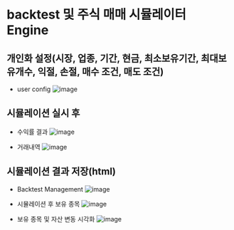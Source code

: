 # backtest 및 주식 매매 시뮬레이터 Engine
  
  
## 개인화 설정(시장, 업종, 기간, 현금, 최소보유기간, 최대보유개수, 익절, 손절, 매수 조건, 매도 조건)
- user config
![image](https://user-images.githubusercontent.com/76549782/128658928-911212fb-ecec-4eed-a753-dceb285d462e.png)


## 시뮬레이션 실시 후
- 수익률 결과
![image](https://user-images.githubusercontent.com/76549782/128659501-00731477-9d26-4e9e-b138-f33879dd52da.png)

- 거래내역
![image](https://user-images.githubusercontent.com/76549782/128659543-d45be33f-0ab4-4fe8-b2ac-eed50326341f.png)


## 시뮬레이션 결과 저장(html)
- Backtest Management
![image](https://user-images.githubusercontent.com/76549782/128659659-a26d131c-215b-4b0f-8eee-54543c3cc5f0.png)

- 시뮬레이션 후 보유 종목
![image](https://user-images.githubusercontent.com/76549782/128659696-bf6592c5-35cb-42fa-9b77-72cc55913f93.png)

- 보유 종목 및 자산 변동 시각화
![image](https://user-images.githubusercontent.com/76549782/128659742-9cb451ab-a8cb-46b0-86f5-8b1fa3774993.png)
